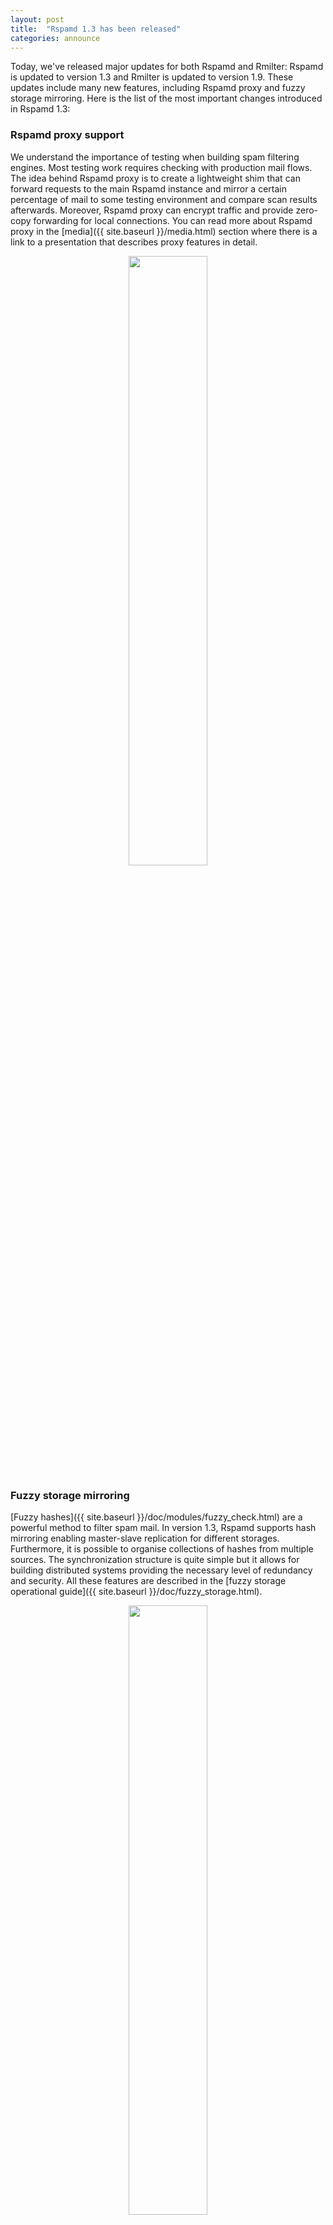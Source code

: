 ```yaml
---
layout: post
title:  "Rspamd 1.3 has been released"
categories: announce
---
```


Today, we've released major updates for both Rspamd and Rmilter: Rspamd is updated to version 1.3 and Rmilter is updated to version 1.9. These updates include many new features, including Rspamd proxy and fuzzy storage mirroring. Here is the list of the most important changes introduced in Rspamd 1.3:

### Rspamd proxy support

We understand the importance of testing when building spam filtering engines. Most testing work requires checking with production mail flows. The idea behind Rspamd proxy is to create a lightweight shim that can forward requests to the main Rspamd instance and mirror a certain percentage of mail to some testing environment and compare scan results afterwards. Moreover, Rspamd proxy can encrypt traffic and provide zero-copy forwarding for local connections. You can read more about Rspamd proxy in the [media]({{ site.baseurl }}/media.html) section where there is a link to a presentation that describes proxy features in detail.

<center><img class="img-responsive" src="{{ site.baseurl }}/img/rspamd_proxy.png" width="50%"></center>

### Fuzzy storage mirroring

[Fuzzy hashes]({{ site.baseurl }}/doc/modules/fuzzy_check.html) are a powerful method to filter spam mail. In version 1.3, Rspamd supports hash mirroring enabling master-slave replication for different storages. Furthermore, it is possible to organise collections of hashes from multiple sources. The synchronization structure is quite simple but it allows for building distributed systems providing the necessary level of redundancy and security. All these features are described in the [fuzzy storage operational guide]({{ site.baseurl }}/doc/fuzzy_storage.html).

<center><img class="img-responsive" src="{{ site.baseurl }}/img/fuzzy_mirroring.png" width="50%"></center>

### HTTPS maps support

Rspamd now supports `HTTPS` protocol when accessing HTTP resources. That allows for creation of maps that can query `HTTPS` resources, for example, there is now support for [OpenPhish](https://openphish.com) and [PhishTank](https://phishtank.com) feeds in the [phishing module]({{ site.baseurl }}/doc/modules/phishing.html).

### Redis replication support

It is now possible to use [Redis](https://redis.io) cluster in all Rspamd modules, since Redis requests are split between `read_servers` and `write_servers`. Another useful addition is the ability to specify Redis servers in a dedicated section to configure all modules that use Redis together. You can read more information about it in the [Redis integration guide]({{ site.baseurl }}/doc/configuration/redis.html).

### Improved content filtering

There are many features added to the [`multimap`]({{ site.baseurl }}/doc/modules/multimap.html) and [`mime_types`]({{ site.baseurl }}/doc/modules/mime_types.html) plugins. 

First of all, Rspamd can now read files list from some archives types, namely, `zip` and `rar`. This feature allows to ban some certain bad attachments that could be archived (or even encrypted) by spammers. Since archives are the main source of malware this feature should be extremely useful in filtering these sort of malicious messages. `Mime_types` plugin is updated to find the following bad patterns:

* archive in archive
* double extension to hide malware (e.g. `pdf.exe`)
* certain list of blacklisted extensions (user's configurable)

Secondly, multimap plugin can now scan message content. This allows you to create, for example, regular expressions map (powered by [Hyperscan](https://01.org/hyperscan/) that can filter messages using a a comprehensive list of bad patterns.

There are a couple of other improvements to the multimap module, for example, new filters and map deduplication.

### Internal greylisting support

Rspamd can now delay suspicious messages internally. In earlier versions, you would require some external tool (for example, Rmilter) to do this job for Rspamd. Since 1.3, you can do this task just within Rspamd regardless of the integration method you use.

### Replies module

Similarly to the previous module, this Rmilter feature is now available within Rspamd. By means of this module, Rspamd can store our outgoing email IDs and automatically whitelist external replies to these messages. This feature allows for immediate delivery of replies, automatic notifications and bounces for local users.

### DKIM signatures support

Rspamd now supports DKIM signing in addition to DKIM checks. Signing condition is defined by a custom Lua script that allows to select conditions for signing, the appropriate signing key and selector all by using Rspamd Lua API features. There are a couple of examples that are provided in the module's [documentation]({{ site.baseurl }}/doc/modules/dkim.html). `rspamadm` utility can now generate DKIM key pairs and DNS records for your domains.

### WebUI improvements

There are various improvements in the Rspamd web interface. For example, it now includes a throughput graph powered by [d3.js](https://d3js.org) and the custom module contributed by Alexander Moisseev. You can now also learn fuzzy using WebUI and there are many bugs and visual issues fixed in this version.

<center><img class="img-responsive" src="{{ site.baseurl }}/img/rspamd_graph_webui.png" width="50%"></center>

### Other changes

Rspamd 1.3 also includes other changes that improve stability, filtering quality and performance, for example faster hash function selection. There are many critical bug fixes that were not backported to the 1.2 branch, for instance, major Redis statistics rework (which can now be used in highly loaded production environments). Many rules have been rescored and reworked. There are also many bug fixes to the URL detection logic and phishing detection. The [`chartable`]({{ site.baseurl }}/doc/modules/chartable.html) module has been completely rewritten to provide more useful homograph detection. There are massive changes to the documentation: new guides, better [FAQ]({{ site.baseurl }}/doc/faq.html) section and completely reworked [Rmilter]({{ site.baseurl }}/rmilter/) section.

**WARNING**: There are a couple of incompatible changes for Rmilter, so please take a look at [the migration document]({{ site.baseurl }}/doc/migration.html).
